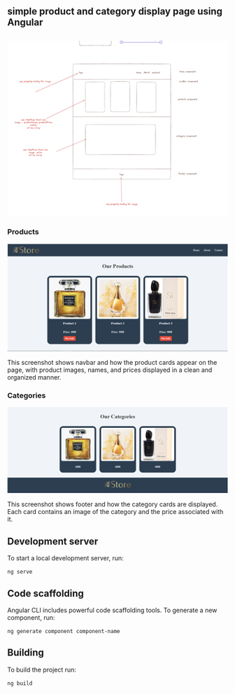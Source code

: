 ## simple product and category display page using Angular
## 
![Product Card Screenshot](./public/assets/images/lab%20.png)

### Products

![Product Card Screenshot](./public/assets/images/11.PNG)

This screenshot shows navbar and how the product cards appear on the page, with product images, names, and prices displayed in a clean and organized manner.

### Categories

![Category Card Screenshot](./public/assets/images/22.PNG)

This screenshot shows footer and how the category cards are displayed. Each card contains an image of the category and the price associated with it.

## Development server

To start a local development server, run:

```
ng serve
```

## Code scaffolding

Angular CLI includes powerful code scaffolding tools. To generate a new component, run:

```
ng generate component component-name
```


## Building

To build the project run:

```bash
ng build
```

